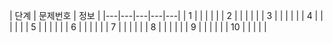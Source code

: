 | 단계  | 문제번호  | 정보  | 
|---|---|---|---|---|
| 1  |   |   |   |   |
| 2  |   |   |   |   |
| 3  |   |   |   |   |
| 4  |   |   |   |   |
| 5  |   |   |   |   |
| 6  |   |   |   |   |
| 7  |   |   |   |   |
| 8  |   |   |   |   |
| 9  |   |   |   |   |
| 10  |   |   |   |   |
